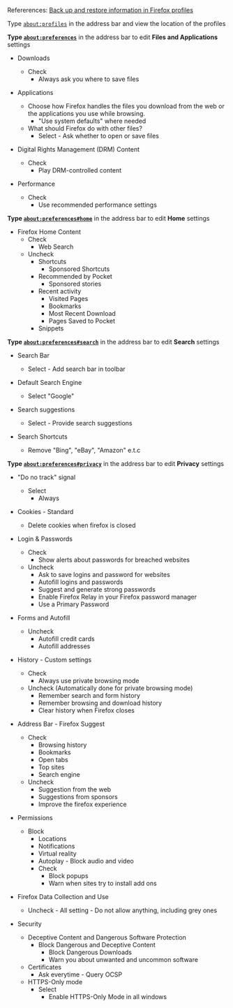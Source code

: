 Refererences: [Back up and restore information in Firefox profiles](https://support.mozilla.org/en-US/kb/back-and-restore-information-firefox-profiles)

Type [`about:profiles`](about:profiles) in the address bar and view the location of the profiles

**Type [`about:preferences`](about:preferences)**  in the address bar to edit **Files and Applications** settings

- Downloads
  - Check
    - Always ask you where to save files

- Applications
  - Choose how Firefox handles the files you download from the web or the applications you use while browsing.
    - "Use system defaults" where needed
  - What should Firefox do with other files?
    - Select - Ask whether to open or save files  

- Digital Rights Management (DRM) Content
  - Check
    - Play DRM-controlled content  

- Performance
  - Check
    - Use recommended performance settings  

**Type [`about:preferences#home`](about:preferences#home)**  in the address bar to edit **Home** settings

- Firefox Home Content
  - Check
    - Web Search
  - Uncheck
    - Shortcuts
      - Sponsored Shortcuts  
    - Recommended by Pocket
      - Sponsored stories
    - Recent activity
      - Visited Pages
      - Bookmarks
      - Most Recent Download
      - Pages Saved to Pocket
    - Snippets

**Type [`about:preferences#search`](about:preferences#search)**  in the address bar to edit **Search** settings

- Search Bar 
  - Select - Add search bar in toolbar

- Default Search Engine
  - Select "Google"  

- Search suggestions
  - Select - Provide search suggestions

- Search Shortcuts
  - Remove "Bing", "eBay", "Amazon" e.t.c

**Type [`about:preferences#privacy`](about:preferences#privacy)**  in the address bar to edit **Privacy** settings


- "Do no track" signal 
  - Select
    - Always

- Cookies - Standard
  - Delete cookies when firefox is closed

- Login & Passwords 
  - Check
    - Show alerts about passwords for breached websites
  - Uncheck
    - Ask to save logins and password for websites
    - Autofill logins and passwords
    - Suggest and generate strong passwords
    - Enable Firefox Relay in your Firefox password manager
    - Use a Primary Password

- Forms and Autofill
  - Uncheck
    - Autofill credit cards
    - Autofill addresses


- History - Custom settings 
  - Check
    - Always use private browsing mode 
  - Uncheck (Automatically done for private browsing mode)
    - Remember search and form history
    - Remember browsing and download history
    - Clear history when Firefox closes

- Address Bar - Firefox Suggest 
  - Check
    - Browsing history 
    - Bookmarks
    - Open tabs 
    - Top sites
    - Search engine
  - Uncheck
    - Suggestion from the web
    - Suggestions from sponsors
    - Improve the firefox experience

- Permissions
  - Block
    - Locations
    - Notifications
    - Virtual reality
    - Autoplay - Block audio and video
    - Check
      - Block popups
      - Warn when sites try to install add ons

- Firefox Data Collection and Use
  - Uncheck - All setting - Do not allow anything, including grey ones

- Security 
  - Deceptive Content and Dangerous Software Protection
    - Block Dangerous and Deceptive Content
      - Block Dangerous Downloads
      - Warn you about unwanted and uncommon software   
  - Certificates
    - Ask everytime - Query OCSP
  - HTTPS-Only mode 
    - Select
      - Enable HTTPS-Only Mode in all windows
